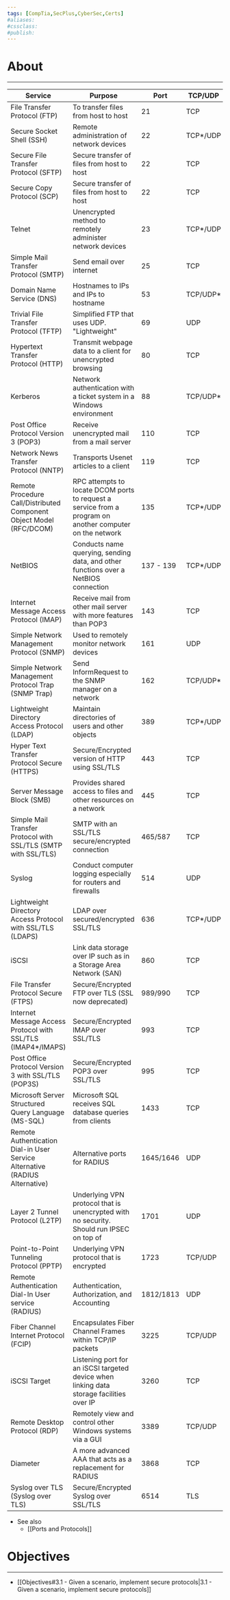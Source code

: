 ```yaml
---
tags: [CompTia,SecPlus,CyberSec,Certs]
#aliases:
#cssclass:
#publish:
---
```


# About
---

| Service                                                                     | Purpose                                                                                                  | Port      | TCP/UDP  |
| --------------------------------------------------------------------------- | -------------------------------------------------------------------------------------------------------- | --------- | -------- |
| File Transfer Protocol (FTP)                                                | To transfer files from host to host                                                                      | 21        | TCP      |
| Secure Socket Shell (SSH)                                                   | Remote administration of network devices                                                                 | 22        | TCP*/UDP |
| Secure File Transfer Protocol (SFTP)                                        | Secure transfer of files from host to host                                                               | 22        | TCP      |
| Secure Copy Protocol (SCP)                                                  | Secure transfer of files from host to host                                                               | 22        | TCP      |
| Telnet                                                                      | Unencrypted method to remotely administer network devices                                                | 23        | TCP*/UDP |
| Simple Mail Transfer Protocol (SMTP)                                        | Send email over internet                                                                                 | 25        | TCP      |
| Domain Name Service (DNS)                                                   | Hostnames to IPs and IPs to hostname                                                                     | 53        | TCP/UDP* |
| Trivial File Transfer Protocol (TFTP)                                       | Simplified FTP that uses UDP. "Lightweight"                                                              | 69        | UDP      |
| Hypertext Transfer Protocol (HTTP)                                          | Transmit webpage data to a client for unencrypted browsing                                               | 80        | TCP      |
| Kerberos                                                                    | Network authentication with a ticket system in a Windows environment                                     | 88        | TCP/UDP* |
| Post Office Protocol Version 3 (POP3)                                       | Receive unencrypted mail from a mail server                                                              | 110       | TCP      |
| Network News Transfer Protocol (NNTP)                                       | Transports Usenet articles to a client                                                                   | 119       | TCP      |
| Remote Procedure Call/Distributed Component Object Model (RFC/DCOM)         | RPC attempts to locate DCOM ports to request a service from a program on another computer on the network | 135       | TCP*/UDP |
| NetBIOS                                                                     | Conducts name querying, sending data, and other functions over a NetBIOS connection                      | 137 - 139 | TCP*/UDP |
| Internet Message Access Protocol (IMAP)                                     | Receive mail from other mail server with more features than POP3                                         | 143       | TCP      |
| Simple Network Management Protocol (SNMP)                                   | Used to remotely monitor network devices                                                                 | 161       | UDP      |
| Simple Network Management Protocol Trap (SNMP Trap)                         | Send InformRequest to the SNMP manager on a network                                                      | 162       | TCP/UDP* |
| Lightweight Directory Access Protocol (LDAP)                                | Maintain directories of users and other objects                                                          | 389       | TCP*/UDP |
| Hyper Text Transfer Protocol Secure (HTTPS)                                 | Secure/Encrypted version of HTTP using SSL/TLS                                                           | 443       | TCP      |
| Server Message Block (SMB)                                                  | Provides shared access to files and other resources on a network                                         | 445       | TCP      |
| Simple Mail Transfer Protocol with SSL/TLS (SMTP with SSL/TLS)              | SMTP with an SSL/TLS secure/encrypted connection                                                         | 465/587   | TCP      |
| Syslog                                                                      | Conduct computer logging especially for routers and firewalls                                            | 514       | UDP      |
| Lightweight Directory Access Protocol with SSL/TLS (LDAPS)                  | LDAP over secured/encrypted SSL/TLS                                                                      | 636       | TCP*/UDP |
| iSCSI                                                                       | Link data storage over IP such as in a Storage Area Network (SAN)                                        | 860       | TCP      |
| File Transfer Protocol Secure (FTPS)                                        | Secure/Encrypted FTP over TLS (SSL now deprecated)                                                       | 989/990   | TCP      |
| Internet Message Access Protocol with SSL/TLS (IMAP4*/IMAPS)                | Secure/Encrypted IMAP over SSL/TLS                                                                       | 993       | TCP      |
| Post Office Protocol Version 3 with SSL/TLS (POP3S)                         | Secure/Encrypted POP3 over SSL/TLS                                                                       | 995       | TCP      |
| Microsoft Server Structured Query Language (MS-SQL)                         | Microsoft SQL receives SQL database queries from clients                                                 | 1433      | TCP      |
| Remote Authentication Dial-in User Service Alternative (RADIUS Alternative) | Alternative ports for RADIUS                                                                             | 1645/1646 | UDP      |
| Layer 2 Tunnel Protocol (L2TP)                                              | Underlying VPN protocol that is unencrypted with no security. Should run IPSEC on top of                 | 1701      | UDP      |
| Point-to-Point Tunneling Protocol (PPTP)                                    | Underlying VPN protocol that is encrypted                                                                | 1723      | TCP/UDP  |
| Remote Authentication Dial-In User service (RADIUS)                         | Authentication, Authorization, and Accounting                                                            | 1812/1813 | UDP      |
| Fiber Channel Internet Protocol (FCIP)                                      | Encapsulates Fiber Channel Frames within TCP/IP packets                                                  | 3225      | TCP/UDP  |
| iSCSI Target                                                                | Listening port for an iSCSI targeted device when linking data storage facilities over IP                 | 3260      | TCP      |
| Remote Desktop Protocol (RDP)                                               | Remotely view and control other Windows systems via a GUI                                                | 3389      | TCP/UDP  |
| Diameter                                                                    | A more advanced AAA that acts as a replacement for RADIUS                                                | 3868      | TCP      |
| Syslog over TLS (Syslog over TLS)                                           | Secure/Encrypted Syslog over SSL/TLS                                                                     | 6514      | TLS         |
  
- See also
	- [[Ports and Protocols]]

# Objectives
---
- [[Objectives#3.1 - Given a scenario, implement secure protocols|3.1 - Given a scenario, implement secure protocols]]